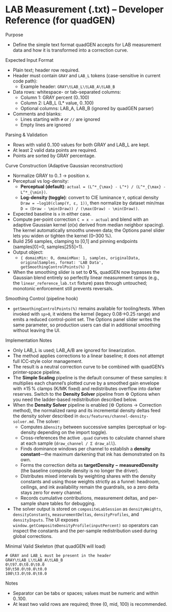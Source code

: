 # LAB Measurement (.txt) – Developer Reference (for quadGEN)

Purpose
- Define the simple text format quadGEN accepts for LAB measurement data and how it is transformed into a correction curve.

Expected Input Format
- Plain text; header row required.
- Header must contain `GRAY` and `LAB_L` tokens (case-sensitive in current code path):
  - Example header: `GRAY\tLAB_L\tLAB_A\tLAB_B`
- Data rows: whitespace- or tab-separated columns:
  - Column 1: GRAY percent (0..100)
  - Column 2: LAB_L (L* value, 0..100)
  - Optional columns: LAB_A, LAB_B (ignored by quadGEN parser)
- Comments and blanks:
  - Lines starting with `#` or `//` are ignored
  - Empty lines are ignored

Parsing & Validation
- Rows with valid 0..100 values for both GRAY and LAB_L are kept.
- At least 2 valid data points are required.
- Points are sorted by GRAY percentage.

Curve Construction (Adaptive Gaussian reconstruction)
- Normalize GRAY to 0..1 → position x.
- Perceptual vs log-density:
  - **Perceptual (default)**: `actual = (L^*_{\max} - L^*) / (L^*_{\max} - L^*_{\min})`.
  - **Log-density (toggle)**: convert to CIE luminance `Y`, optical density `Draw = −log10(clamp(Y, ε, 1))`, then normalize by dataset min/max `D = (Draw - \min(Draw)) / (\max(Draw) - \min(Draw))`.
- Expected baseline is `x` in either case.
- Compute per‑point correction `C = x − actual` and blend with an adaptive Gaussian kernel (σ(x) derived from median neighbor spacing). The kernel automatically smooths uneven data; the Options panel slider lets you widen or tighten the kernel (0–300 %).
- Build 256 samples, clamping to [0,1] and pinning endpoints (samples[0]=0, samples[255]=1).
- Output object:
  - `{ domainMin: 0, domainMax: 1, samples, originalData, originalSamples, format: 'LAB Data', getSmoothingControlPoints(%) }`
- When the smoothing slider is set to **0 %**, quadGEN now bypasses the Gaussian blend entirely so perfectly linear measurement ramps (e.g., the `linear_reference_lab.txt` fixture) pass through untouched; monotonic enforcement still prevents reversals.

Smoothing Control (pipeline hook)
- `getSmoothingControlPoints(%)` remains available for tooling/tests. When invoked with `sp>0`, it widens the kernel (legacy 0.08→0.25 range) and emits a reduced control-point set. The Options panel slider writes the same parameter, so production users can dial in additional smoothing without leaving the UI.

Implementation Notes
- Only LAB_L is used; LAB_A/B are ignored for linearization.
- The method applies corrections to a linear baseline; it does not attempt full ICC‑style color management.
- The result is a neutral correction curve to be combined with quadGEN’s printer‑space pipeline.
- The **Simple Scaling** pipeline is the default consumer of these samples: it multiplies each channel’s plotted curve by a smoothed gain envelope with ±15 % clamps (K/MK fixed) and redistributes overflow into darker reserves. Switch to the **Density Solver** pipeline from ⚙️ Options when you need the ladder-based redistribution described below.
- When the **Density Solver** pipeline is enabled (⚙️ Options → Correction method), the normalized ramp and its incremental density deltas feed the density solver described in `docs/features/channel-density-solver.md`. The solver:
  - Computes `ΔDensity` between successive samples (perceptual or log-density depending on the import toggle).
  - Cross-references the active `.quad` curves to calculate channel share at each sample (`draw_channel / Σ draw_all`).
  - Finds dominance windows per channel to establish a **density constant**—the maximum darkening that ink has demonstrated on its own.
  - Forms the correction delta as **targetDensity − measuredDensity** (the baseline composite density is no longer the driver).
  - Distributes mixed intervals by weighting shares with the density constants and using those weights strictly as a funnel: headroom, ceilings, and ink availability remain the guardrails, so a zero delta stays zero for every channel.
  - Records cumulative contributions, measurement deltas, and per-sample share tables for debugging.
- The solver output is stored on `compositeLabSession` as `densityWeights`, `densityConstants`, `measurementDeltas`, `densityProfiles`, and `densityInputs`. The UI exposes `window.getCompositeDensityProfile(inputPercent)` so operators can inspect the constants and the per-sample redistribution used during global corrections.

Minimal Valid Skeleton (that quadGEN will load)
```
# GRAY and LAB_L must be present in the header
GRAY\tLAB_L\tLAB_A\tLAB_B
0\t97.0\t0.0\t0.0
50\t50.0\t0.0\t0.0
100\t3.0\t0.0\t0.0
```

Notes
- Separator can be tabs or spaces; values must be numeric and within 0..100.
- At least two valid rows are required; three (0, mid, 100) is recommended.
